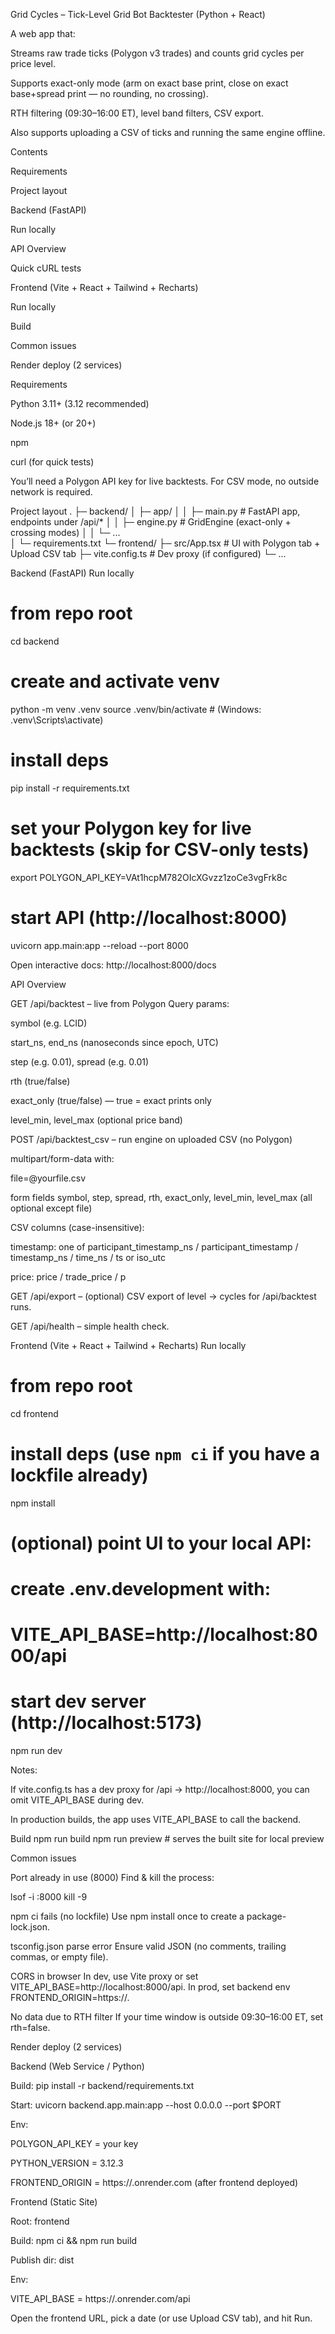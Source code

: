 Grid Cycles – Tick-Level Grid Bot Backtester (Python + React)

A web app that:

Streams raw trade ticks (Polygon v3 trades) and counts grid cycles per price level.

Supports exact-only mode (arm on exact base print, close on exact base+spread print — no rounding, no crossing).

RTH filtering (09:30–16:00 ET), level band filters, CSV export.

Also supports uploading a CSV of ticks and running the same engine offline.

Contents

Requirements

Project layout

Backend (FastAPI)

Run locally

API Overview

Quick cURL tests

Frontend (Vite + React + Tailwind + Recharts)

Run locally

Build

Common issues

Render deploy (2 services)

Requirements

Python 3.11+ (3.12 recommended)

Node.js 18+ (or 20+)

npm

curl (for quick tests)

You’ll need a Polygon API key for live backtests. For CSV mode, no outside network is required.

Project layout
.
├─ backend/
│  ├─ app/
│  │  ├─ main.py            # FastAPI app, endpoints under /api/*
│  │  ├─ engine.py          # GridEngine (exact-only + crossing modes)
│  │  └─ ...                
│  └─ requirements.txt
└─ frontend/
   ├─ src/App.tsx           # UI with Polygon tab + Upload CSV tab
   ├─ vite.config.ts        # Dev proxy (if configured)
   └─ ...

Backend (FastAPI)
Run locally
# from repo root
cd backend

# create and activate venv
python -m venv .venv
source .venv/bin/activate      # (Windows: .venv\Scripts\activate)

# install deps
pip install -r requirements.txt

# set your Polygon key for live backtests (skip for CSV-only tests)
export POLYGON_API_KEY=VAt1hcpM782OIcXGvzz1zoCe3vgFrk8c 

# start API (http://localhost:8000)
uvicorn app.main:app --reload --port 8000


Open interactive docs:
http://localhost:8000/docs

API Overview

GET /api/backtest – live from Polygon
Query params:

symbol (e.g. LCID)

start_ns, end_ns (nanoseconds since epoch, UTC)

step (e.g. 0.01), spread (e.g. 0.01)

rth (true/false)

exact_only (true/false) — true = exact prints only

level_min, level_max (optional price band)

POST /api/backtest_csv – run engine on uploaded CSV (no Polygon)

multipart/form-data with:

file=@yourfile.csv

form fields symbol, step, spread, rth, exact_only, level_min, level_max (all optional except file)

CSV columns (case-insensitive):

timestamp: one of participant_timestamp_ns / participant_timestamp / timestamp_ns / time_ns / ts or iso_utc

price: price / trade_price / p

GET /api/export – (optional) CSV export of level → cycles for /api/backtest runs.

GET /api/health – simple health check.

Frontend (Vite + React + Tailwind + Recharts)
Run locally
# from repo root
cd frontend

# install deps (use `npm ci` if you have a lockfile already)
npm install

# (optional) point UI to your local API:
# create .env.development with:
# VITE_API_BASE=http://localhost:8000/api

# start dev server (http://localhost:5173)
npm run dev


Notes:

If vite.config.ts has a dev proxy for /api → http://localhost:8000, you can omit VITE_API_BASE during dev.

In production builds, the app uses VITE_API_BASE to call the backend.

Build
npm run build
npm run preview   # serves the built site for local preview

Common issues

Port already in use (8000)
Find & kill the process:

lsof -i :8000
kill -9 <PID>


npm ci fails (no lockfile)
Use npm install once to create a package-lock.json.

tsconfig.json parse error
Ensure valid JSON (no comments, trailing commas, or empty file).

CORS in browser
In dev, use Vite proxy or set VITE_API_BASE=http://localhost:8000/api.
In prod, set backend env FRONTEND_ORIGIN=https://<your-frontend>.

No data due to RTH filter
If your time window is outside 09:30–16:00 ET, set rth=false.

Render deploy (2 services)

Backend (Web Service / Python)

Build: pip install -r backend/requirements.txt

Start: uvicorn backend.app.main:app --host 0.0.0.0 --port $PORT

Env:

POLYGON_API_KEY = your key

PYTHON_VERSION = 3.12.3

FRONTEND_ORIGIN = https://<your-frontend>.onrender.com (after frontend deployed)

Frontend (Static Site)

Root: frontend

Build: npm ci && npm run build

Publish dir: dist

Env:

VITE_API_BASE = https://<your-backend>.onrender.com/api

Open the frontend URL, pick a date (or use Upload CSV tab), and hit Run.
